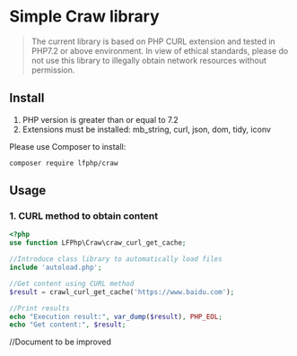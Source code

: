 # Simple Craw library
> The current library is based on PHP CURL extension and tested in PHP7.2 or above environment.
> In view of ethical standards, please do not use this library to illegally obtain network resources without permission.

## Install

1. PHP version is greater than or equal to 7.2
2. Extensions must be installed: mb_string, curl, json, dom, tidy, iconv

Please use Composer to install:
```shell script
composer require lfphp/craw
```

## Usage

### 1. CURL method to obtain content
```php
<?php
use function LFPhp\Craw\craw_curl_get_cache;

//Introduce class library to automatically load files
include 'autoload.php';

//Get content using CURL method
$result = crawl_curl_get_cache('https://www.baidu.com');

//Print results
echo "Execution result:", var_dump($result), PHP_EOL;
echo "Get content:", $result;
```
//Document to be improved
